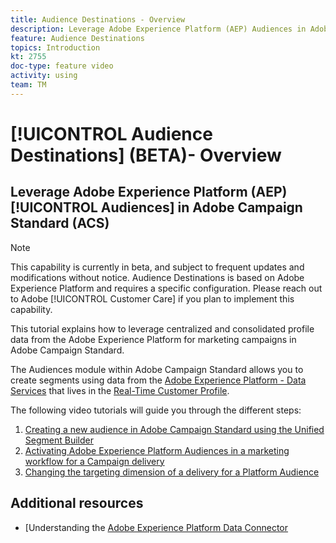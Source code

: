 ```yaml
---
title: Audience Destinations - Overview
description: Leverage Adobe Experience Platform (AEP) Audiences in Adobe Campaign Standard (ACS)
feature: Audience Destinations
topics: Introduction
kt: 2755
doc-type: feature video
activity: using
team: TM
---
```


# [!UICONTROL Audience Destinations] (BETA)- Overview

## Leverage Adobe Experience Platform (AEP) [!UICONTROL Audiences] in Adobe Campaign Standard (ACS)

>[!NOTE]
>
>This capability is currently in beta, and subject to frequent updates and modifications without notice. Audience Destinations is based on Adobe Experience Platform and requires a specific configuration.
>Please reach out to Adobe [!UICONTROL Customer Care] if you plan to implement this capability.
>

This tutorial explains how to leverage centralized and consolidated profile data from the Adobe Experience Platform for marketing campaigns in Adobe Campaign Standard.

The Audiences module within Adobe Campaign Standard  allows you to create segments using data from the [ Adobe Experience Platform - Data Services](https://www.adobe.io/apis/experienceplatform/home/services.html) that lives in the [Real-Time Customer Profile](https://docs.adobe.com/content/help/en/platform-learn/tutorials/profiles/understanding-the-real-time-customer-profile.html).

The following video tutorials will guide you through the different steps:

1. [Creating a new audience in Adobe Campaign Standard using the Unified Segment Builder](/help/acs/profiles-and-audiences/audience-destinations/creating-audiences-using-segment-builder.md)
2. [Activating Adobe Experience Platform Audiences in a marketing workflow for a Campaign delivery](/help/acs/profiles-and-audiences/audience-destinations/activating-aep-audiences.md)
3. [Changing the targeting dimension of a delivery for a Platform Audience](/help/acs/profiles-and-audiences/audience-destinations/changing-targeting-dimension.md)

## Additional resources

* [Understanding the [Adobe Experience Platform Data Connector](/help/acs/administrating/adobe-experience-platform-data-connector/understanding-the-adobe-experience-platform-data-connector.md)
  